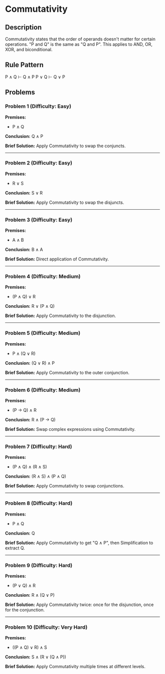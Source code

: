 # Commutativity

## Description
Commutativity states that the order of operands doesn't matter for certain operations. "P and Q" is the same as "Q and P". This applies to AND, OR, XOR, and biconditional.

## Rule Pattern
P ∧ Q ⊢ Q ∧ P
P ∨ Q ⊢ Q ∨ P

## Problems

### Problem 1 (Difficulty: Easy)
**Premises:**
- P ∧ Q

**Conclusion:** Q ∧ P

**Brief Solution:** Apply Commutativity to swap the conjuncts.

---

### Problem 2 (Difficulty: Easy)
**Premises:**
- R ∨ S

**Conclusion:** S ∨ R

**Brief Solution:** Apply Commutativity to swap the disjuncts.

---

### Problem 3 (Difficulty: Easy)
**Premises:**
- A ∧ B

**Conclusion:** B ∧ A

**Brief Solution:** Direct application of Commutativity.

---

### Problem 4 (Difficulty: Medium)
**Premises:**
- (P ∧ Q) ∨ R

**Conclusion:** R ∨ (P ∧ Q)

**Brief Solution:** Apply Commutativity to the disjunction.

---

### Problem 5 (Difficulty: Medium)
**Premises:**
- P ∧ (Q ∨ R)

**Conclusion:** (Q ∨ R) ∧ P

**Brief Solution:** Apply Commutativity to the outer conjunction.

---

### Problem 6 (Difficulty: Medium)
**Premises:**
- (P → Q) ∧ R

**Conclusion:** R ∧ (P → Q)

**Brief Solution:** Swap complex expressions using Commutativity.

---

### Problem 7 (Difficulty: Hard)
**Premises:**
- (P ∧ Q) ∧ (R ∧ S)

**Conclusion:** (R ∧ S) ∧ (P ∧ Q)

**Brief Solution:** Apply Commutativity to swap conjunctions.

---

### Problem 8 (Difficulty: Hard)
**Premises:**
- P ∧ Q

**Conclusion:** Q

**Brief Solution:** Apply Commutativity to get "Q ∧ P", then Simplification to extract Q.

---

### Problem 9 (Difficulty: Hard)
**Premises:**
- (P ∨ Q) ∧ R

**Conclusion:** R ∧ (Q ∨ P)

**Brief Solution:** Apply Commutativity twice: once for the disjunction, once for the conjunction.

---

### Problem 10 (Difficulty: Very Hard)
**Premises:**
- ((P ∧ Q) ∨ R) ∧ S

**Conclusion:** S ∧ (R ∨ (Q ∧ P))

**Brief Solution:** Apply Commutativity multiple times at different levels.